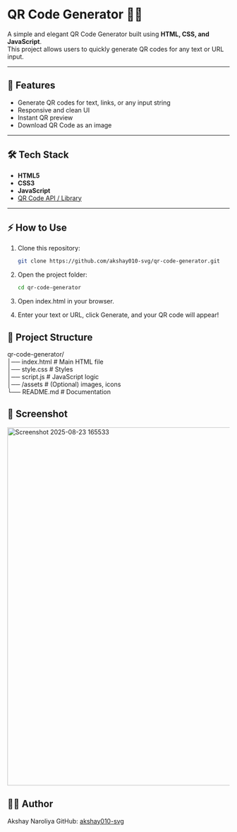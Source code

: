 # QR Code Generator 🧾✨

A simple and elegant QR Code Generator built using **HTML, CSS, and JavaScript**.  
This project allows users to quickly generate QR codes for any text or URL input.

---

## 🚀 Features
- Generate QR codes for text, links, or any input string
- Responsive and clean UI
- Instant QR preview
- Download QR Code as an image

---

## 🛠️ Tech Stack
- **HTML5**
- **CSS3**
- **JavaScript**
- [QR Code API / Library](https://www.npmjs.com/package/qrcode)

---

## ⚡ How to Use
1. Clone this repository:
   ```bash
   git clone https://github.com/akshay010-svg/qr-code-generator.git 
2. Open the project folder:
   ```bash
   cd qr-code-generator

3. Open index.html in your browser.

4. Enter your text or URL, click Generate, and your QR code will appear!

## 📂 Project Structure

qr-code-generator/ <br>
│── index.html        # Main HTML file <br>
│── style.css         # Styles <br>
│── script.js         # JavaScript logic <br>
│── /assets           # (Optional) images, icons <br>
└── README.md         # Documentation

## 📸 Screenshot
<img width="1319" height="810" alt="Screenshot 2025-08-23 165533" src="https://github.com/user-attachments/assets/b5313f15-c8aa-49a6-9d35-2b4a65cdc37e" />

## 👨‍💻 Author
Akshay Naroliya
GitHub: [akshay010-svg](https://github.com/akshay010-svg)



